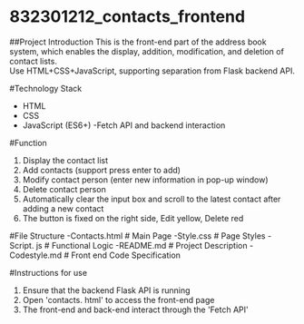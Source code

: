 # 832301212_contacts_frontend
##Project Introduction
This is the front-end part of the address book system, which enables the display, addition, modification, and deletion of contact lists.   
Use HTML+CSS+JavaScript, supporting separation from Flask backend API.

#Technology Stack
- HTML
- CSS
- JavaScript (ES6+)
-Fetch API and backend interaction

#Function
1. Display the contact list
2. Add contacts (support press enter to add)
3. Modify contact person (enter new information in pop-up window)
4. Delete contact person
5. Automatically clear the input box and scroll to the latest contact after adding a new contact
6. The button is fixed on the right side, Edit yellow, Delete red

#File Structure
-Contacts.html # Main Page
-Style.css # Page Styles
-Script. js # Functional Logic
-README.md # Project Description
-Codestyle.md # Front end Code Specification

#Instructions for use
1. Ensure that the backend Flask API is running
2. Open 'contacts. html' to access the front-end page
3. The front-end and back-end interact through the 'Fetch API'